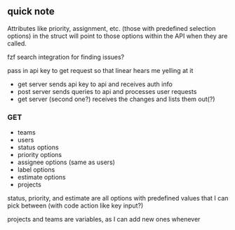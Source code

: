 ## quick note

Attributes like priority, assignment, etc. (those with predefined selection options) in the struct will point to those options within the API when they are called.

fzf search integration for finding issues?

pass in api key to get request so that linear hears me yelling at it

- get server sends api key to api and receives auth info
- post server sends queries to api and processes user requests
- get server (second one?) receives the changes and lists them out(?)

### GET

- teams
- users
- status options
- priority options
- assignee options (same as users)
- label options
- estimate options
- projects

status, priority, and estimate are all options with predefined values
that I can pick between (with code action like key input?)

projects and teams are variables, as I can add new ones whenever
